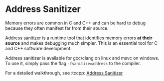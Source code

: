 <!-- alias asan -->
<!-- wikilink http://tccpp.wiki/resources/general/asan -->

# Address Sanitizer

Memory errors are common in C and C++ and can be hard to debug because they often manifest far from their source.

Address sanitizer is a runtime tool that identifies memory errors **at their source** and makes debugging much simpler.
This is an essential tool for C and C++ software development.

Address sanitizer is available for gcc/clang on linux and msvc on windows. To use it, simply pass the flag
`-fsanitize=address` to the compiler.

For a detailed walkthrough, see :tccpp: [Address Sanitizer](http://tccpp.wiki/resources/general/asan)
